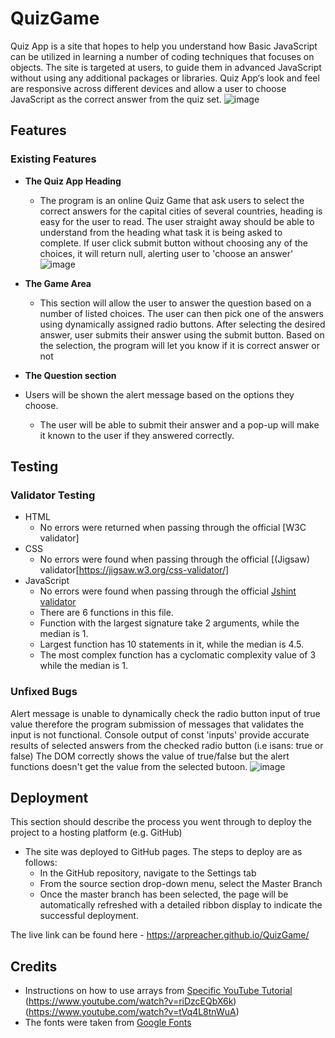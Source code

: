 # QuizGame 

Quiz App is a site that hopes to help you understand how Basic JavaScript can be utilized in learning a number of coding techniques that focuses on objects. The site is targeted at users, to guide them in advanced JavaScript without using any additional packages or libraries. Quiz App‘s look and feel are responsive across different devices and allow a user to choose JavaScript as the correct answer from the quiz set. 
![image](https://user-images.githubusercontent.com/101147217/182043798-a1dc26fc-4af4-49d3-8ddb-c564d057af19.png)
## Features 
### Existing Features

- __The Quiz App Heading__

  - The program is an online Quiz Game that ask users to select the correct answers for the capital cities of several countries, heading is easy for the user to read. The user straight away should be able to understand from the heading what task it is being asked to complete. If user click submit button without choosing any of the choices, it will return null, alerting user to 'choose an answer'
![image](https://user-images.githubusercontent.com/101147217/182043833-64feee51-81bb-4bea-9fa7-f02092c7fbe3.png)
- __The Game Area__

  - This section will allow the user to answer the question based on a number of listed choices. The user can then pick one of the answers using dynamically assigned radio buttons. After selecting the desired answer, user submits their answer using the submit button. Based on the selection, the program will let you know if it is correct answer or not

- __The Question section__
- Users will be shown the alert message based on the options they choose.
  - The user will be able to submit their answer and a pop-up will make it known to the user if they answered correctly. 

## Testing 

### Validator Testing 

- HTML
    - No errors were returned when passing through the official [W3C validator]
- CSS
    - No errors were found when passing through the official [(Jigsaw) validator[https://jigsaw.w3.org/css-validator/]
- JavaScript
    - No errors were found when passing through the official [Jshint validator](https://jshint.com/)
    - There are 6 functions in this file.
    - Function with the largest signature take 2 arguments, while the median is 1.
    - Largest function has 10 statements in it, while the median is 4.5.
    - The most complex function has a cyclomatic complexity value of 3 while the median is 1.
    

### Unfixed Bugs

Alert message is unable to dynamically check the radio button input of true value therefore the program submission of messages that validates the input is not functional.
Console output of const 'inputs' provide accurate results of selected answers from the checked radio button (i.e isans: true or false)
The DOM correctly shows the value of true/false but the alert functions doesn't get the value from the selected butoon. 
![image](https://user-images.githubusercontent.com/101147217/182043973-95470ddd-98bb-4964-b42c-d133a782bbe7.png)

## Deployment

This section should describe the process you went through to deploy the project to a hosting platform (e.g. GitHub) 

- The site was deployed to GitHub pages. The steps to deploy are as follows: 
  - In the GitHub repository, navigate to the Settings tab 
  - From the source section drop-down menu, select the Master Branch
  - Once the master branch has been selected, the page will be automatically refreshed with a detailed ribbon display to indicate the successful deployment. 

The live link can be found here - https://arpreacher.github.io/QuizGame/

## Credits 
- Instructions on how to use arrays from [Specific YouTube Tutorial](https://www.youtube.com/watch?v=ec8vSKJuZTk)
(https://www.youtube.com/watch?v=riDzcEQbX6k) (https://www.youtube.com/watch?v=tVq4L8tnWuA)
- The fonts were taken from [Google Fonts]( https://fonts.google.com/)

